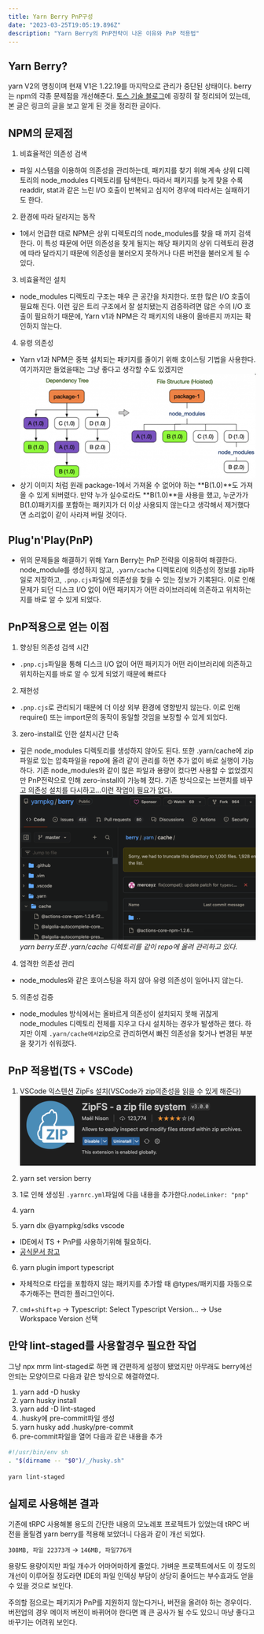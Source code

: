 ```yaml
---
title: Yarn Berry PnP구성
date: "2023-03-25T19:05:19.896Z"
description: "Yarn Berry의 PnP전략이 나온 이유와 PnP 적용법"
---
```


## Yarn Berry?
yarn V2의 명칭이며 현재 V1은 1.22.19를 마지막으로 관리가 중단된 상태이다.
berry는 npm의 각종 문제점을 개선해준다. [토스 기술 블로그](https://toss.tech/article/node-modules-and-yarn-berry)에 굉장히 잘 정리되어 있는데, 본 글은 링크의 글을 보고 알게 된 것을 정리한 글이다.

## NPM의 문제점
1. 비효율적인 의존성 검색
- 파일 시스템을 이용하여 의존성을 관리하는데, 패키지를 찾기 위해 계속 상위 디렉토리의 node_modules 디렉토리를 탐색한다. 따라서 패키지를 늦게 찾을 수록 readdir, stat과 같은 느린 I/O 호출이 반복되고 심지어 경우에 따라서는 실패하기도 한다.

2. 환경에 따라 달라지는 동작 
- 1에서 언급한 대로 NPM은 상위 디렉토리의 node_modules를 찾을 때 까지 검색한다. 이 특성 때문에 어떤 의존성을 찾게 될지는 해당 패키지의 상위 디렉토리 환경에 따라 달라지기 때문에 의존성을 불러오지 못하거나 다른 버전을 불러오게 될 수 있다.

3. 비효율적인 설치
- node_modules 디렉토리 구조는 매우 큰 공간을 차지한다. 또한 많은 I/O 호출이 필요해 진다. 이런 깊은 트리 구조에서 잘 설치됐는지 검증하려면 많은 수의 I/O 호출이 필요하기 때문에, Yarn v1과 NPM은 각 패키지의 내용이 올바른지 까지는 확인하지 않는다.

4. 유령 의존성
- Yarn v1과 NPM은 중복 설치되는 패키지를 줄이기 위해 호이스팅 기법을 사용한다. 여기까지만 들었을때는 그냥 좋다고 생각할 수도 있겠지만
![Phantom Dependency](./pd.png)
- 상기 이미지 처럼 원래 package-1에서 가져올 수 없어야 하는 **B(1.0)**도 가져올 수 있게 되버렸다. 만약 누가 실수로라도 **B(1.0)**을 사용을 했고, 누군가가 B(1.0)패키지를 포함하는 패키지가 더 이상 사용되지 않는다고 생각해서 제거했다면 소리없이 같이 사라져 버릴 것이다.


## Plug'n'Play(PnP)
- 위의 문제들을 해결하기 위해 Yarn Berry는 PnP 전략을 이용하여 해결한다.
node_module를 생성하지 않고, ```.yarn/cache``` 디렉토리에 의존성의 정보를 zip파일로 저장하고, ```.pnp.cjs```파일에 의존성을 찾을 수 있는 정보가 기록된다.
이로 인해 문제가 되던 디스크 I/O 없이 어떤 패키지가 어떤 라이브러리에 의존하고 위치하는지를 바로 알 수 있게 되었다.

## PnP적용으로 얻는 이점
1. 향상된 의존성 검색 시간
- ```.pnp.cjs```파일을 통해 디스크 I/O 없이 어떤 패키지가 어떤 라이브러리에 의존하고 위치하는지를 바로 알 수 있게 되었기 때문에 빠르다
2. 재현성
- ```.pnp.cjs```로 관리되기 때문에 더 이상 외부 환경에 영향받지 않는다. 이로 인해 require() 또는 import문의 동작이 동일할 것임을 보장할 수 있게 되었다.
3. zero-install로 인한 설치시간 단축
- 깊은 node_modules 디렉토리를 생성하지 않아도 된다. 또한 .yarn/cache에 zip파일로 있는 압축파일을 repo에 올려 같이 관리를 하면 추가 없이 바로 실행이 가능하다. 기존 node_modules와 같이 많은 파일과 용량이 컸다면 사용할 수 없었겠지만 PnP전략으로 인해 zero-install이 가능해 졌다. 기존 방식으로는 브랜치를 바꾸고 의존성 설치를 다시하고...이런 작업이 필요가 없다.
![Zero Install](./zi.png)
*yarn berry또한 .yarn/cache 디렉토리를 같이 repo에 올려 관리하고 있다.*

4. 엄격한 의존성 관리
- node_modules와 같은 호이스팅을 하지 않아 유령 의존성이 일어나지 않는다.
5. 의존성 검증
- node_modules 방식에서는 올바르게 의존성이 설치되지 못해 귀찮게 node_modules 디렉토리 전체를 지우고 다시 설치하는 경우가 발생하곤 했다. 하지만 이제 ```.yarn/cache에서```zip으로 관리하면서 빠진 의존성을 찾거나 변경된 부분을 찾기가 쉬워졌다.


## PnP 적용법(TS + VSCode)
1. VSCode 익스텐션 ZipFs 설치(VSCode가 zip의존성을 읽을 수 있게 해준다)
![ZipFS](./zip.png)

2. yarn set version berry
3. 1로 인해 생성된 ```.yarnrc.yml```파일에 다음 내용을 추가한다.```nodeLinker: "pnp"```
4. yarn
5. yarn dlx @yarnpkg/sdks vscode
- IDE에서 TS + PnP를 사용하기위해 필요하다.
- [공식문서 참고](https://yarnpkg.com/getting-started/editor-sdks)
6. yarn plugin import typescript
- 자체적으로 타입을 포함하지 않는 패키지를 추가할 때 @types/패키지를 자동으로 추가해주는 편리한 플러그인이다.
7. ```cmd```+```shift```+```p``` -> Typescript: Select Typescript Version... -> Use Workspace Version 선택

## 만약 lint-staged를 사용할경우 필요한 작업
그냥 npx mrm lint-staged로 하면 꽤 간편하게 설정이 됐었지만 아무래도 berry에선 안되는 모양이므로 다음과 같은 방식으로 해결하였다.
1. yarn add -D husky
2. yarn husky install
3. yarn add -D lint-staged
4. .husky에 pre-commit파일 생성
5. yarn husky add .husky/pre-commit
6. pre-commit파일을 열어 다음과 같은 내용을 추가
```sh
#!/usr/bin/env sh
. "$(dirname -- "$0")/_/husky.sh"

yarn lint-staged
```

## 실제로 사용해본 결과
기존에 tRPC 사용해볼 용도의 간단한 내용의 모노레포 프로젝트가 있었는데 tRPC 버전을 올릴겸 yarn berry를 적용해 보았더니 다음과 같이 개선 되었다. 

```308MB, 파일 22373개``` → ```146MB, 파일776개```

용량도 용량이지만 파일 개수가 어마어마하게 줄었다. 가벼운 프로젝트에서도 이 정도의 개선이 이루어질 정도라면 IDE의 파일 인덱싱 부담이 상당히 줄어드는 부수효과도 얻을 수 있을 것으로 보인다.

주의할 점으로는 패키지가 PnP를 지원하지 않는다거나, 버전을 올려야 하는 경우이다. 버전업의 경우 메이저 버전이 바뀌어야 한다면 꽤 큰 공사가 될 수도 있으니 마냥 좋다고 바꾸기는 어려워 보인다.

